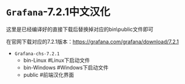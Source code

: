 # `Grafana`-7.2.1中文汉化

这里是已经编译好的直接下载后替换掉对应的bin\public文件即可

在官网下载对应的7.2.1版本：https://grafana.com/grafana/download/7.2.1

- `Grafana-chs-7.2.1`
  - bin-Linux    	 		#Linux下启动文件
  - bin-Windows          #Windows下启动文件
  - public                      #前端汉化界面

